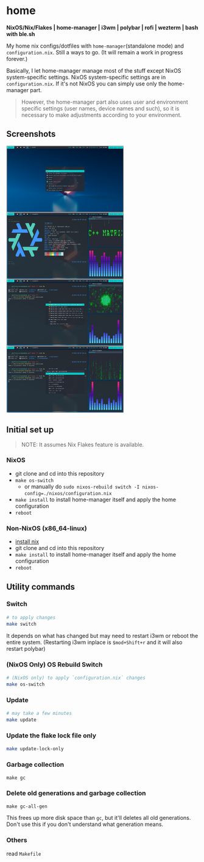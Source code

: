 # home

**NixOS/Nix/Flakes | home-manager | i3wm | polybar | rofi | wezterm | bash with ble.sh**

My home nix configs/dotfiles with `home-manager`(standalone mode) and `configuration.nix`. Still a ways to go. (It will remain a work in progress forever.)

Basically, I let home-manager manage most of the stuff except NixOS system-specific settings. NixOS system-specific settings are in `configuration.nix`. If it's not NixOS you can simply use only the home-manager part.

> However, the home-manager part also uses user and environment specific settings (user names, device names and such), so it is necessary to make adjustments according to your environment.

## Screenshots

<a href="./screenshots/home.png"><img src="./screenshots/home.png" height="700" ></a>

## Initial set up

> NOTE: It assumes Nix Flakes feature is available.

### NixOS

- git clone and cd into this repository
- `make os-switch`
  - or manually do `sudo nixos-rebuild switch -I nixos-config=./nixos/configuration.nix`
- `make install` to install home-manager itself and apply the home configuration
- `reboot`

### Non-NixOS (x86_64-linux)

- [install nix](https://nixos.org/download.html#nix-install-linux)
- git clone and cd into this repository
- `make install` to install home-manager itself and apply the home configuration
- `reboot`

## Utility commands

### Switch

```sh
# to apply changes
make switch
```

It depends on what has changed but may need to restart i3wm or reboot the entire system.
(Restarting i3wm inplace is `$mod+Shift+r` and it will also restart polybar)

### (NixOS Only) OS Rebuild Switch

```sh
# (NixOS only) to apply `configuration.nix` changes
make os-switch
```

### Update

```sh
# may take a few minutes
make update
```

### Update the flake lock file only

```sh
make update-lock-only
```

### Garbage collection

```
make gc
```

### Delete old generations and garbage collection

```
make gc-all-gen
```

This frees up more disk space than `gc`, but it'll deletes all old generations. Don't use this if you don't understand what generation means.

### Others

read `Makefile`